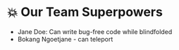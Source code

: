 # 💥 Our Team Superpowers

- Jane Doe: Can write bug-free code while blindfolded
- Bokang Ngoetjane - can teleport
